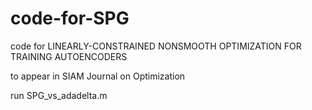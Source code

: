 # code-for-SPG
code for LINEARLY-CONSTRAINED NONSMOOTH OPTIMIZATION FOR TRAINING AUTOENCODERS

to appear in SIAM Journal on Optimization

run SPG_vs_adadelta.m 
